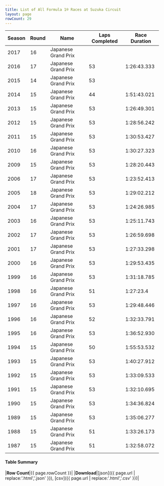 ```yaml
---
title: List of All Formula 1® Races at Suzuka Circuit
layout: page
rowCount: 29
---
```


| Season | Round | Name | Laps Completed | Race Duration |
|--|--|--|--|--|
| 2017 | 16 | Japanese Grand Prix |   |   |
| 2016 | 17 | Japanese Grand Prix | 53 | 1:26:43.333 |
| 2015 | 14 | Japanese Grand Prix | 53 |   |
| 2014 | 15 | Japanese Grand Prix | 44 | 1:51:43.021 |
| 2013 | 15 | Japanese Grand Prix | 53 | 1:26:49.301 |
| 2012 | 15 | Japanese Grand Prix | 53 | 1:28:56.242 |
| 2011 | 15 | Japanese Grand Prix | 53 | 1:30:53.427 |
| 2010 | 16 | Japanese Grand Prix | 53 | 1:30:27.323 |
| 2009 | 15 | Japanese Grand Prix | 53 | 1:28:20.443 |
| 2006 | 17 | Japanese Grand Prix | 53 | 1:23:52.413 |
| 2005 | 18 | Japanese Grand Prix | 53 | 1:29:02.212 |
| 2004 | 17 | Japanese Grand Prix | 53 | 1:24:26.985 |
| 2003 | 16 | Japanese Grand Prix | 53 | 1:25:11.743 |
| 2002 | 17 | Japanese Grand Prix | 53 | 1:26:59.698 |
| 2001 | 17 | Japanese Grand Prix | 53 | 1:27:33.298 |
| 2000 | 16 | Japanese Grand Prix | 53 | 1:29:53.435 |
| 1999 | 16 | Japanese Grand Prix | 53 | 1:31:18.785 |
| 1998 | 16 | Japanese Grand Prix | 51 | 1:27:23.4 |
| 1997 | 16 | Japanese Grand Prix | 53 | 1:29:48.446 |
| 1996 | 16 | Japanese Grand Prix | 52 | 1:32:33.791 |
| 1995 | 16 | Japanese Grand Prix | 53 | 1:36:52.930 |
| 1994 | 15 | Japanese Grand Prix | 50 | 1:55:53.532 |
| 1993 | 15 | Japanese Grand Prix | 53 | 1:40:27.912 |
| 1992 | 15 | Japanese Grand Prix | 53 | 1:33:09.533 |
| 1991 | 15 | Japanese Grand Prix | 53 | 1:32:10.695 |
| 1990 | 15 | Japanese Grand Prix | 53 | 1:34:36.824 |
| 1989 | 15 | Japanese Grand Prix | 53 | 1:35:06.277 |
| 1988 | 15 | Japanese Grand Prix | 51 | 1:33:26.173 |
| 1987 | 15 | Japanese Grand Prix | 51 | 1:32:58.072 |

#### Table Summary

|**Row Count**|{{ page.rowCount }}|
|**Download**|[json]({{ page.url | replace:'.html','.json' }}), [csv]({{ page.url | replace:'.html','.csv' }})|
